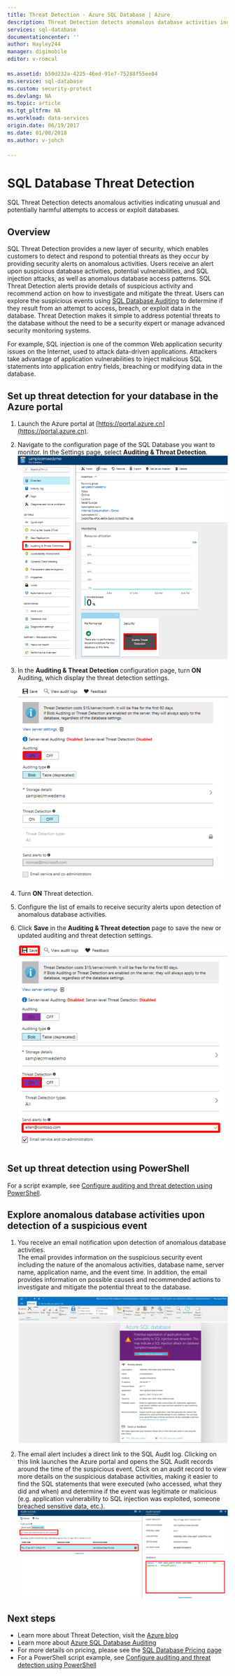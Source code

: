 ```yaml
---
title: Threat Detection - Azure SQL Database | Azure
description: Threat Detection detects anomalous database activities indicating potential security threats to the database. 
services: sql-database
documentationcenter: ''
author: Hayley244
manager: digimobile
editor: v-romcal

ms.assetid: b50d232a-4225-46ed-91e7-75288f55ee84
ms.service: sql-database
ms.custom: security-protect
ms.devlang: NA
ms.topic: article
ms.tgt_pltfrm: NA
ms.workload: data-services
origin.date: 06/19/2017
ms.date: 01/08/2018
ms.author: v-johch

---
```

# SQL Database Threat Detection

SQL Threat Detection detects anomalous activities indicating unusual and potentially harmful attempts to access or exploit databases.

## Overview

SQL Threat Detection provides a new layer of security, which enables customers to detect and respond to potential threats as they occur by providing security alerts on anomalous activities.  Users receive an alert upon suspicious database activities, potential vulnerabilities, and SQL injection attacks, as well as anomalous database access patterns. SQL Threat Detection alerts provide details of suspicious activity and recommend action on how to investigate and mitigate the threat. Users can explore the suspicious events using [SQL Database Auditing](sql-database-auditing.md) to determine if they result from an attempt to access, breach, or exploit data in the database. Threat Detection makes it simple to address potential threats to the database without the need to be a security expert or manage advanced security monitoring systems.

For example, SQL injection is one of the common Web application security issues on the Internet, used to attack data-driven applications. Attackers take advantage of application vulnerabilities to inject malicious SQL statements into application entry fields, breaching or modifying data in the database.


## Set up threat detection for your database in the Azure portal
1. Launch the Azure portal at [https://portal.azure.cn](https://portal.azure.cn).
2. Navigate to the configuration page of the SQL Database you want to monitor. In the Settings page, select **Auditing & Threat Detection**. 
    ![Navigation pane][1]
3. In the **Auditing & Threat Detection** configuration page, turn **ON** Auditing, which display the threat detection settings.
  
    ![Navigation pane][2]
4. Turn **ON** Threat detection.
5. Configure the list of emails to receive security alerts upon detection of anomalous database activities.
6. Click **Save** in the **Auditing & Threat detection** page to save the new or updated auditing and threat detection settings.
       
    ![Navigation pane][3]

## Set up threat detection using PowerShell

For a script example, see [Configure auditing and threat detection using PowerShell](scripts/sql-database-auditing-and-threat-detection-powershell.md).

## Explore anomalous database activities upon detection of a suspicious event
1. You receive an email notification upon detection of anomalous database activities. <br/>
   The email provides information on the suspicious security event including the nature of the anomalous activities, database name, server name, application name, and the event time. In addition, the email provides information on possible causes and recommended actions to investigate and mitigate the potential threat to the database.<br/>
     
    ![Navigation pane][4]
2. The email alert includes a direct link to the SQL Audit log. Clicking on this link launches the Azure portal and opens the SQL Audit records around the time of the suspicious event. Click on an audit record to view more details on the suspicious database activities, making it easier to find the SQL statements that were executed (who accessed, what they did and when) and determine if the event was legitimate or malicious (e.g. application vulnerability to SQL injection was exploited, someone breached sensitive data, etc.).<br/>
   ![Navigation pane][5]





## Next steps

* Learn more about Threat Detection, visit the [Azure blog](https://azure.microsoft.com/blog/azure-sql-database-threat-detection-general-availability-in-spring-2017/) 
* Learn more about [Azure SQL Database Auditing](sql-database-auditing.md)
* For more details on pricing, please see the [SQL Database Pricing page](https://www.azure.cn/pricing/details/sql-database/)  
* For a PowerShell script example, see [Configure auditing and threat detection using PowerShell](scripts/sql-database-auditing-and-threat-detection-powershell.md)



<!--Image references-->
[1]: ./media/sql-database-threat-detection/1_td_click_on_settings.png
[2]: ./media/sql-database-threat-detection/2_td_turn_on_auditing.png
[3]: ./media/sql-database-threat-detection/3_td_turn_on_threat_detection.png
[4]: ./media/sql-database-threat-detection/4_td_email.png
[5]: ./media/sql-database-threat-detection/5_td_audit_record_details.png
[6]: ./media/sql-database-threat-detection/6_td_security_tile_view_alerts.png
[7]: ./media/sql-database-threat-detection/7_td_SQL_security_alerts_list.png
[8]: ./media/sql-database-threat-detection/8_td_SQL_security_alert_details.png


